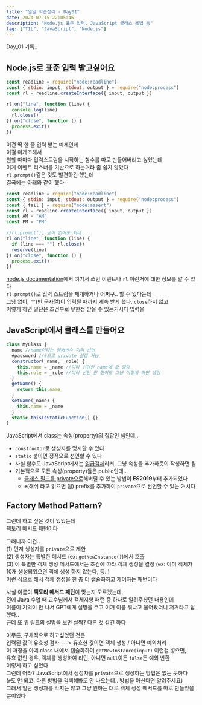 ```yaml
---
title: "일일 학습정리 - Day01"
date: 2024-07-15 22:05:46
description: "Node.js 표준 입력, JavaScript 클래스 용법 등"
tag: ["TIL", "JavaScript", "Node.js"]
---
```


Day_01 기록..

## Node.js로 표준 입력 받고싶어요

```js
const readline = require("node:readline")
const { stdin: input, stdout: output } = require("node:process")
const rl = readline.createInterface({ input, output })

rl.on("line", function (line) {
  console.log(line)
  rl.close()
}).on("close", function () {
  process.exit()
})
```

이건 딱 한 줄 입력 받는 예제인데  
이걸 마개조해서  
원할 때마다 입력스트림을 시작하는 함수를 따로 만들어버리고 싶었는데  
이게 이벤트 리스너를 기반으로 하는거라 좀 쉽지 않았다  
`rl.prompt()`같은 것도 발견하긴 했는데  
결국에는 아래와 같이 했다

```js
const readline = require("node:readline")
const { stdin: input, stdout: output } = require("node:process")
const { fail } = require("node:assert")
const rl = readline.createInterface({ input, output })
const AM = "AM"
const PM = "PM"

//rl.prompt(); 굳이 없어도 되네
rl.on("line", function (line) {
  if (line === "") rl.close()
  reserve(line)
}).on("close", function () {
  process.exit()
})
```

[node.js documentation](https://nodejs.org/api/readline.html)에서 여기서 쓰인 이벤트나 `rl` 이런거에 대한 정보를 알 수 있다  
`rl.prompt()`로 입력 스트림을 재개하거나 어쩌구.. 할 수 있다는데  
그냥 없이, `""`(빈 문자열)이 입력될 때까지 계속 받게 했다. `close`하지 않고  
이렇게 하면 일단은 조건부로 무한정 받을 수 있는거시다 입력을

## JavaScript에서 클래스를 만들어요

```js
class MyClass {
  name //name이라는 멤버변수 미리 선언
  #password //#으로 private 설정 가능
  constructor(_name, _role) {
    this.name = _name //미리 선언한 name에 값 할당
    this.role = _role //미리 선언 안 했어도 그냥 이렇게 하면 생김
  }
  getName() {
    return this.name
  }
  setName(_name) {
    this.name = _name
  }
  static thisIsStaticFunction() {}
}
```

JavaScript에서 class는 속성(property)의 집합인 셈인데..

- `constructor`로 생성자를 명시할 수 있다
- `static` 붙이면 정적으로 선언할 수 있다
- 사실 함수도 JavaScript에서는 [일급객체](https://ko.wikipedia.org/wiki/%EC%9D%BC%EA%B8%89_%EA%B0%9D%EC%B2%B4)라서, 그냥 속성을 추가하듯이 작성하면 됨
- 기본적으로 모든 속성(property)들은 public인데..
  - [클래스 필드를 private으로](https://developer.mozilla.org/ko/docs/Web/JavaScript/Reference/Classes/Private_properties)해버릴 수 있는 방법이 **ES2019**부터 추가되었다
  - `#`(해쉬 라고 읽으면 됨) prefix를 추가하여 `private`으로 선언할 수 있는 거시다

## Factory Method Pattern?

그런데 하고 싶은 것이 있었는데  
[팩토리 메서드 패턴](https://refactoring.guru/ko/design-patterns/factory-method)이다

그러니까 이건..  
(1) 먼저 생성자를 `private`으로 제한  
(2) 생성자는 특별한 메서드 (ex: `getNewInstance()`)에서 호출  
(3) 이 특별한 객체 생성 메서드에서는 조건에 따라 객체 생성을 결정 (ex: 이미 객체가 10개 생성되었으면 객체 생성 하지 않는다, 등..)  
이런 식으로 해서 객체 생성을 한 층 더 캡슐화하고 제어하는 패턴이다

사실 이름이 **팩토리 메서드 패턴**이 맞는지 모르겠는데,  
전에 Java 수업 때 교수님께서 객체지향 패턴 중 하나로 알려주셨던 내용인데  
이름이 기억이 안 나서 GPT에게 설명을 주고 이거 이름 뭐냐고 물어봤더니 저거라고 답했다..  
근데 또 위 링크의 설명을 보면 살짝? 다른 것 같긴 하다

아무튼, 구체적으로 하고싶었던 것은  
입력된 값의 유효성 검사 ---> 유효한 값이면 객체 생성 / 아니면 예외처리  
이 과정을 아예 class 내에서 캡슐화하여 `getNewInstance(input)` 이런걸 넣으면,  
유효 값인 경우, 객체를 생성하여 리턴, 아니면 `null`이든 `false`든 예외 반환  
이렇게 하고 싶었다  
그런데 어라? JavaScript에서 생성자를 `private`으로 생성하는 방법은 없는 듯하다  
(`#`도 안 되고, 다른 방법을 검색해봐도 안 나오는데.. 방법을 아신다면 알려주세요)  
그래서 일단 생성자를 막지는 않고 그냥 원하는 대로 객체 생성 메서드를 따로 만들었을 뿐이었다
